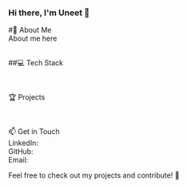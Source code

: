 ### Hi there, I'm Uneet 👋

#🚀 About Me<br>
About me here<br>
<br>

##💻 Tech Stack<br>

<br>

🏆 Projects<br>

<br>

📫 Get in Touch<br>
LinkedIn: <br>
GitHub: <br>
Email: <br>

Feel free to check out my projects and contribute! 🚀<br>

